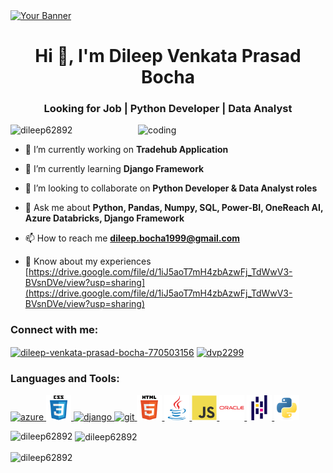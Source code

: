 <a href="https://github.com/Dileep62892">
    <img src="https://www.galtechlearning.com/wp-content/uploads/2023/01/first.gif" alt="Your Banner" width="1000" >
</a>
<h1 align="center">Hi 👋, I'm Dileep Venkata Prasad Bocha</h1>
<h3 align="center">Looking for Job | Python Developer | Data Analyst</h3>
<img align="right" alt="coding" width="300" src="https://camo.githubusercontent.com/10b2d4e80487e1d9cd086ce8619e15740a1bd22c6462f6be13df93ee684deb7b/68747470733a2f2f616e616c7974696373696e6469616d61672e636f6d2f77702d636f6e74656e742f75706c6f6164732f323031382f31322f646576656c6f7065722d6472696262626c652e676966">


<p align="left"> <img src="https://komarev.com/ghpvc/?username=dileep62892&label=Profile%20views&color=0e75b6&style=flat" alt="dileep62892" /> </p>

- 🔭 I’m currently working on **Tradehub Application**

- 🌱 I’m currently learning **Django Framework**

- 👯 I’m looking to collaborate on **Python Developer & Data Analyst roles**

- 💬 Ask me about **Python, Pandas, Numpy, SQL, Power-BI, OneReach AI, Azure Databricks, Django Framework**

- 📫 How to reach me **dileep.bocha1999@gmail.com**

- 📄 Know about my experiences [https://drive.google.com/file/d/1iJ5aoT7mH4zbAzwFj_TdWwV3-BVsnDVe/view?usp=sharing](https://drive.google.com/file/d/1iJ5aoT7mH4zbAzwFj_TdWwV3-BVsnDVe/view?usp=sharing)

<h3 align="left">Connect with me:</h3>
<p align="left">
<a href="https://linkedin.com/in/dileep-venkata-prasad-bocha-770503156" target="blank"><img align="center" src="https://raw.githubusercontent.com/rahuldkjain/github-profile-readme-generator/master/src/images/icons/Social/linked-in-alt.svg" alt="dileep-venkata-prasad-bocha-770503156" height="30" width="40" /></a>
<a href="https://www.hackerrank.com/dvp2299" target="blank"><img align="center" src="https://raw.githubusercontent.com/rahuldkjain/github-profile-readme-generator/master/src/images/icons/Social/hackerrank.svg" alt="dvp2299" height="30" width="40" /></a>
</p>

<h3 align="left">Languages and Tools:</h3>
<p align="left"> <a href="https://azure.microsoft.com/en-in/" target="_blank" rel="noreferrer"> <img src="https://www.vectorlogo.zone/logos/microsoft_azure/microsoft_azure-icon.svg" alt="azure" width="40" height="40"/> </a> <a href="https://www.w3schools.com/css/" target="_blank" rel="noreferrer"> <img src="https://raw.githubusercontent.com/devicons/devicon/master/icons/css3/css3-original-wordmark.svg" alt="css3" width="40" height="40"/> </a> <a href="https://www.djangoproject.com/" target="_blank" rel="noreferrer"> <img src="https://cdn.worldvectorlogo.com/logos/django.svg" alt="django" width="40" height="40"/> </a> <a href="https://git-scm.com/" target="_blank" rel="noreferrer"> <img src="https://www.vectorlogo.zone/logos/git-scm/git-scm-icon.svg" alt="git" width="40" height="40"/> </a> <a href="https://www.w3.org/html/" target="_blank" rel="noreferrer"> <img src="https://raw.githubusercontent.com/devicons/devicon/master/icons/html5/html5-original-wordmark.svg" alt="html5" width="40" height="40"/> </a> <a href="https://www.java.com" target="_blank" rel="noreferrer"> <img src="https://raw.githubusercontent.com/devicons/devicon/master/icons/java/java-original.svg" alt="java" width="40" height="40"/> </a> <a href="https://developer.mozilla.org/en-US/docs/Web/JavaScript" target="_blank" rel="noreferrer"> <img src="https://raw.githubusercontent.com/devicons/devicon/master/icons/javascript/javascript-original.svg" alt="javascript" width="40" height="40"/> </a> <a href="https://www.oracle.com/" target="_blank" rel="noreferrer"> <img src="https://raw.githubusercontent.com/devicons/devicon/master/icons/oracle/oracle-original.svg" alt="oracle" width="40" height="40"/> </a> <a href="https://pandas.pydata.org/" target="_blank" rel="noreferrer"> <img src="https://raw.githubusercontent.com/devicons/devicon/2ae2a900d2f041da66e950e4d48052658d850630/icons/pandas/pandas-original.svg" alt="pandas" width="40" height="40"/> </a> <a href="https://www.python.org" target="_blank" rel="noreferrer"> <img src="https://raw.githubusercontent.com/devicons/devicon/master/icons/python/python-original.svg" alt="python" width="40" height="40"/> </a> </p>

<p><img align="left" src="https://github-readme-stats.vercel.app/api/top-langs?username=dileep62892&show_icons=true&locale=en&layout=compact" alt="dileep62892" /></p>

<p>&nbsp;<img align="center" src="https://github-readme-stats.vercel.app/api?username=dileep62892&show_icons=true&locale=en" alt="dileep62892" /></p>

<p><img align="center" src="https://github-readme-streak-stats.herokuapp.com/?user=dileep62892&" alt="dileep62892" /></p>
